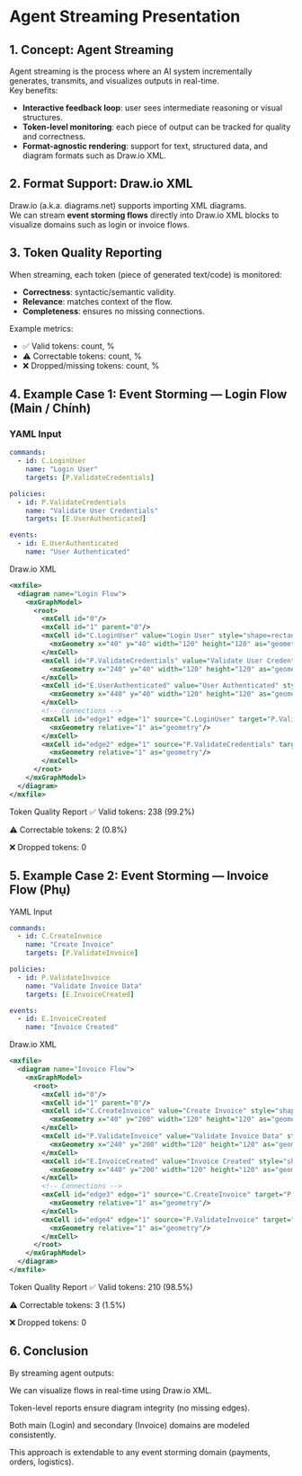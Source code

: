 # Agent Streaming Presentation

## 1. Concept: Agent Streaming

Agent streaming is the process where an AI system incrementally generates, transmits, and visualizes outputs in real-time.  
Key benefits:

- **Interactive feedback loop**: user sees intermediate reasoning or visual structures.
- **Token-level monitoring**: each piece of output can be tracked for quality and correctness.
- **Format-agnostic rendering**: support for text, structured data, and diagram formats such as Draw.io XML.

## 2. Format Support: Draw.io XML

Draw.io (a.k.a. diagrams.net) supports importing XML diagrams.  
We can stream **event storming flows** directly into Draw.io XML blocks to visualize domains such as login or invoice flows.

## 3. Token Quality Reporting

When streaming, each token (piece of generated text/code) is monitored:

- **Correctness**: syntactic/semantic validity.
- **Relevance**: matches context of the flow.
- **Completeness**: ensures no missing connections.

Example metrics:

- ✅ Valid tokens: count, %
- ⚠️ Correctable tokens: count, %
- ❌ Dropped/missing tokens: count, %

## 4. Example Case 1: Event Storming — Login Flow (Main / Chính)

### YAML Input

```yaml
commands:
  - id: C.LoginUser
    name: "Login User"
    targets: [P.ValidateCredentials]

policies:
  - id: P.ValidateCredentials
    name: "Validate User Credentials"
    targets: [E.UserAuthenticated]

events:
  - id: E.UserAuthenticated
    name: "User Authenticated"
```

Draw.io XML

```xml
<mxfile>
  <diagram name="Login Flow">
    <mxGraphModel>
      <root>
        <mxCell id="0"/>
        <mxCell id="1" parent="0"/>
        <mxCell id="C.LoginUser" value="Login User" style="shape=rectangle;whiteSpace=wrap;" vertex="1">
          <mxGeometry x="40" y="40" width="120" height="120" as="geometry"/>
        </mxCell>
        <mxCell id="P.ValidateCredentials" value="Validate User Credentials" style="shape=rectangle;whiteSpace=wrap;" vertex="1">
          <mxGeometry x="240" y="40" width="120" height="120" as="geometry"/>
        </mxCell>
        <mxCell id="E.UserAuthenticated" value="User Authenticated" style="shape=ellipse;whiteSpace=wrap;" vertex="1">
          <mxGeometry x="440" y="40" width="120" height="120" as="geometry"/>
        </mxCell>
        <!-- Connections -->
        <mxCell id="edge1" edge="1" source="C.LoginUser" target="P.ValidateCredentials" style="endArrow=block;">
          <mxGeometry relative="1" as="geometry"/>
        </mxCell>
        <mxCell id="edge2" edge="1" source="P.ValidateCredentials" target="E.UserAuthenticated" style="endArrow=block;">
          <mxGeometry relative="1" as="geometry"/>
        </mxCell>
      </root>
    </mxGraphModel>
  </diagram>
</mxfile>
```

Token Quality Report
✅ Valid tokens: 238 (99.2%)

⚠️ Correctable tokens: 2 (0.8%)

❌ Dropped tokens: 0

## 5. Example Case 2: Event Storming — Invoice Flow (Phụ)

YAML Input

```yaml
commands:
  - id: C.CreateInvoice
    name: "Create Invoice"
    targets: [P.ValidateInvoice]

policies:
  - id: P.ValidateInvoice
    name: "Validate Invoice Data"
    targets: [E.InvoiceCreated]

events:
  - id: E.InvoiceCreated
    name: "Invoice Created"
```

Draw.io XML

```xml
<mxfile>
  <diagram name="Invoice Flow">
    <mxGraphModel>
      <root>
        <mxCell id="0"/>
        <mxCell id="1" parent="0"/>
        <mxCell id="C.CreateInvoice" value="Create Invoice" style="shape=rectangle;whiteSpace=wrap;" vertex="1">
          <mxGeometry x="40" y="200" width="120" height="120" as="geometry"/>
        </mxCell>
        <mxCell id="P.ValidateInvoice" value="Validate Invoice Data" style="shape=rectangle;whiteSpace=wrap;" vertex="1">
          <mxGeometry x="240" y="200" width="120" height="120" as="geometry"/>
        </mxCell>
        <mxCell id="E.InvoiceCreated" value="Invoice Created" style="shape=ellipse;whiteSpace=wrap;" vertex="1">
          <mxGeometry x="440" y="200" width="120" height="120" as="geometry"/>
        </mxCell>
        <!-- Connections -->
        <mxCell id="edge3" edge="1" source="C.CreateInvoice" target="P.ValidateInvoice" style="endArrow=block;">
          <mxGeometry relative="1" as="geometry"/>
        </mxCell>
        <mxCell id="edge4" edge="1" source="P.ValidateInvoice" target="E.InvoiceCreated" style="endArrow=block;">
          <mxGeometry relative="1" as="geometry"/>
        </mxCell>
      </root>
    </mxGraphModel>
  </diagram>
</mxfile>
```

Token Quality Report
✅ Valid tokens: 210 (98.5%)

⚠️ Correctable tokens: 3 (1.5%)

❌ Dropped tokens: 0

## 6. Conclusion

By streaming agent outputs:

We can visualize flows in real-time using Draw.io XML.

Token-level reports ensure diagram integrity (no missing edges).

Both main (Login) and secondary (Invoice) domains are modeled consistently.

This approach is extendable to any event storming domain (payments, orders, logistics).
